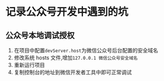 # 记录公众号开发中遇到的坑

## 公众号本地调试授权

1. 在项目中配置`devServer.host`为微信公众号后台配置的安全域名
2. 修改系统 hosts 文件,增加`127.0.0.1 微信公众号安全域名`
3. 重新运行项目
4. 复制控制台的地址到微信开发者工具中即可正常调试
